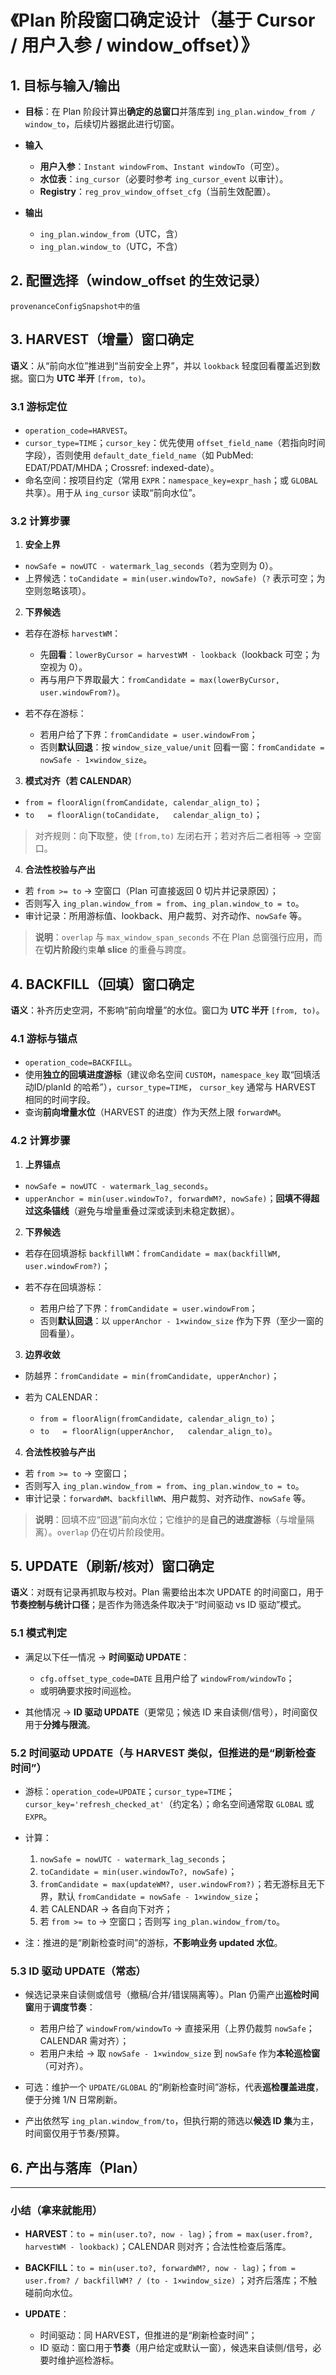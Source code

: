 # 《Plan 阶段窗口确定设计（基于 Cursor / 用户入参 / window\_offset）》

## 1. 目标与输入/输出

* **目标**：在 Plan 阶段计算出**确定的总窗口**并落库到 `ing_plan.window_from / window_to`，后续切片器据此进行切窗。
* **输入**

    * **用户入参**：`Instant windowFrom`、`Instant windowTo`（可空）。
    * **水位表**：`ing_cursor`（必要时参考 `ing_cursor_event` 以审计）。
    * **Registry**：`reg_prov_window_offset_cfg`（当前生效配置）。
* **输出**

    * `ing_plan.window_from`（UTC，含）
    * `ing_plan.window_to`（UTC，不含）

## 2. 配置选择（window\_offset 的生效记录）

    provenanceConfigSnapshot中的值

## 3. HARVEST（增量）窗口确定

**语义**：从“前向水位”推进到“当前安全上界”，并以 `lookback` 轻度回看覆盖迟到数据。窗口为 **UTC 半开** `[from, to)`。

### 3.1 游标定位

* `operation_code=HARVEST`。
* `cursor_type=TIME`；`cursor_key`：优先使用 `offset_field_name`（若指向时间字段），否则使用 `default_date_field_name`（如
  PubMed: EDAT/PDAT/MHDA；Crossref: indexed-date）。
* 命名空间：按项目约定（常用 `EXPR`：`namespace_key=expr_hash`；或 `GLOBAL` 共享）。用于从 `ing_cursor` 读取“前向水位”。

### 3.2 计算步骤

1. **安全上界**

* `nowSafe = nowUTC - watermark_lag_seconds`（若为空则为 0）。
* 上界候选：`toCandidate = min(user.windowTo?, nowSafe)`（`?` 表示可空；为空则忽略该项）。

2. **下界候选**

* 若存在游标 `harvestWM`：

    * 先**回看**：`lowerByCursor = harvestWM - lookback`（lookback 可空；为空视为 0）。
    * 再与用户下界取最大：`fromCandidate = max(lowerByCursor, user.windowFrom?)`。
* 若不存在游标：

    * 若用户给了下界：`fromCandidate = user.windowFrom`；
    * 否则**默认回退**：按 `window_size_value/unit` 回看一窗：`fromCandidate = nowSafe - 1×window_size`。

3. **模式对齐（若 CALENDAR）**

* `from = floorAlign(fromCandidate, calendar_align_to)`；
* `to   = floorAlign(toCandidate,   calendar_align_to)`；

> 对齐规则：向**下**取整，使 `[from,to)` 左闭右开；若对齐后二者相等 → 空窗口。

4. **合法性校验与产出**

* 若 `from >= to` → 空窗口（Plan 可直接返回 0 切片并记录原因）；
* 否则写入 `ing_plan.window_from = from`、`ing_plan.window_to = to`。
* 审计记录：所用游标值、lookback、用户裁剪、对齐动作、`nowSafe` 等。

> **说明**：`overlap` 与 `max_window_span_seconds` 不在 Plan 总窗强行应用，而在**切片阶段**约束**单 slice** 的重叠与跨度。

## 4. BACKFILL（回填）窗口确定

**语义**：补齐历史空洞，不影响“前向增量”的水位。窗口为 **UTC 半开** `[from, to)`。

### 4.1 游标与锚点

* `operation_code=BACKFILL`。
* 使用**独立的回填进度游标**（建议命名空间 `CUSTOM`，`namespace_key` 取“回填活动ID/planId 的哈希”），`cursor_type=TIME`，
  `cursor_key` 通常与 HARVEST 相同的时间字段。
* 查询**前向增量水位**（HARVEST 的进度）作为天然上限 `forwardWM`。

### 4.2 计算步骤

1. **上界锚点**

* `nowSafe = nowUTC - watermark_lag_seconds`。
* `upperAnchor = min(user.windowTo?, forwardWM?, nowSafe)`；**回填不得超过这条锚线**（避免与增量重叠过深或读到未稳定数据）。

2. **下界候选**

* 若存在回填游标 `backfillWM`：`fromCandidate = max(backfillWM, user.windowFrom?)`；
* 若不存在回填游标：

    * 若用户给了下界：`fromCandidate = user.windowFrom`；
    * 否则**默认回退**：以 `upperAnchor - 1×window_size` 作为下界（至少一窗的回看量）。

3. **边界收敛**

* 防越界：`fromCandidate = min(fromCandidate, upperAnchor)`；
* 若为 CALENDAR：

    * `from = floorAlign(fromCandidate, calendar_align_to)`；
    * `to   = floorAlign(upperAnchor,   calendar_align_to)`。

4. **合法性校验与产出**

* 若 `from >= to` → 空窗口；
* 否则写入 `ing_plan.window_from = from`、`ing_plan.window_to = to`。
* 审计记录：`forwardWM`、`backfillWM`、用户裁剪、对齐动作、`nowSafe` 等。

> **说明**：回填不应“回退”前向水位；它维护的是**自己的进度游标**（与增量隔离）。`overlap` 仍在切片阶段使用。

## 5. UPDATE（刷新/核对）窗口确定

**语义**：对既有记录再抓取与校对。Plan 需要给出本次 UPDATE 的时间窗口，用于**节奏控制与统计口径**；是否作为筛选条件取决于“时间驱动
vs ID 驱动”模式。

### 5.1 模式判定

* 满足以下任一情况 → **时间驱动 UPDATE**：

    * `cfg.offset_type_code=DATE` 且用户给了 `windowFrom/windowTo`；
    * 或明确要求按时间巡检。
* 其他情况 → **ID 驱动 UPDATE**（更常见；候选 ID 来自读侧/信号），时间窗仅用于**分摊与限流**。

### 5.2 时间驱动 UPDATE（与 HARVEST 类似，但推进的是“刷新检查时间”）

* 游标：`operation_code=UPDATE`；`cursor_type=TIME`；`cursor_key='refresh_checked_at'`（约定名）；命名空间通常取 `GLOBAL` 或
  `EXPR`。
* 计算：

    1. `nowSafe = nowUTC - watermark_lag_seconds`；
    2. `toCandidate = min(user.windowTo?, nowSafe)`；
    3. `fromCandidate = max(updateWM?, user.windowFrom?)`；若无游标且无下界，默认
       `fromCandidate = nowSafe - 1×window_size`；
    4. 若 CALENDAR → 各自向下对齐；
    5. 若 `from >= to` → 空窗口；否则写 `ing_plan.window_from/to`。
* 注：推进的是“刷新检查时间”的游标，**不影响业务 updated 水位**。

### 5.3 ID 驱动 UPDATE（常态）

* 候选记录来自读侧或信号（撤稿/合并/错误隔离等）。Plan 仍需产出**巡检时间窗**用于**调度节奏**：

    * 若用户给了 `windowFrom/windowTo` → 直接采用（上界仍裁剪 `nowSafe`；CALENDAR 需对齐）；
    * 若用户未给 → 取 `nowSafe - 1×window_size` 到 `nowSafe` 作为**本轮巡检窗**（可对齐）。
* 可选：维护一个 `UPDATE/GLOBAL` 的“刷新检查时间”游标，代表**巡检覆盖进度**，便于分摊 1/N 日常刷新。
* 产出依然写 `ing_plan.window_from/to`，但执行期的筛选以**候选 ID 集**为主，时间窗仅用于节奏/预算。

## 6. 产出与落库（Plan）

---

### 小结（拿来就能用）

* **HARVEST**：`to = min(user.to?, now - lag)`；`from = max(user.from?, harvestWM - lookback)`；CALENDAR 则对齐；合法性检查后落库。
* **BACKFILL**：`to = min(user.to?, forwardWM?, now - lag)`；`from = user.from? / backfillWM? / (to - 1×window_size)`
  ；对齐后落库；不触碰前向水位。
* **UPDATE**：

    * 时间驱动：同 HARVEST，但推进的是“刷新检查时间”；
    * ID 驱动：窗口用于**节奏**（用户给定或默认一窗），候选来自读侧/信号，必要时维护巡检游标。
